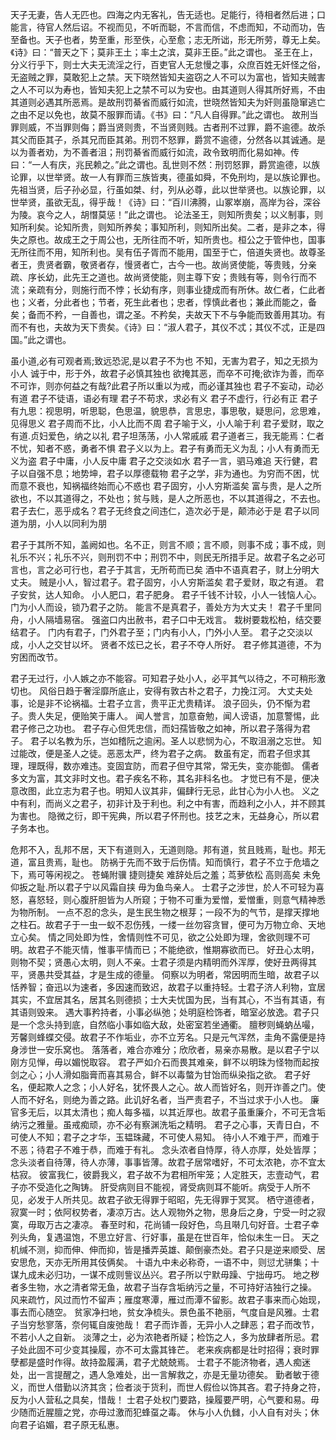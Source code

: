 天子无妻，告人无匹也。四海之内无客礼，告无适也。足能行，待相者然后进；口能言，待官人然后诏。不视而见，不听而聪，不言而信，不虑而知，不动而功，告至备也。天子也者，势至重，形至佚，心至愈；志无所诎，形无所劳，尊无上矣。《诗》曰：“普天之下；莫非王土；率土之滨，莫非王臣。”此之谓也。
圣王在上，分义行乎下，则士大夫无流淫之行，百吏官人无怠慢之事，众庶百姓无奸怪之俗，无盗贼之罪，莫敢犯上之禁。天下晓然皆知夫盗窃之人不可以为富也，皆知夫贼害之人不可以为寿也，皆知夫犯上之禁不可以为安也。由其道则人得其所好焉，不由其道则必遇其所恶焉。是故刑罚綦省而威行如流，世晓然皆知夫为奸则虽隐窜逃亡之由不足以免也，故莫不服罪而请。《书》曰：“凡人自得罪。”此之谓也。
故刑当罪则威，不当罪则侮；爵当贤则贵，不当贤则贱。古者刑不过罪，爵不逾德。故杀其父而臣其子，杀其兄而臣其弟。刑罚不怒罪，爵赏不逾德，分然各以其诚通。是以为善者劝，为不善者沮；刑罚綦省而威行如流，政令致明而化易如神。传曰：“一人有庆，兆民赖之。”此之谓也。乱世则不然：刑罚怒罪，爵赏逾德，以族论罪，以世举贤。故一人有罪而三族皆夷，德虽如舜，不免刑均，是以族论罪也。先祖当贤，后子孙必显，行虽如桀、纣，列从必尊，此以世举贤也。以族论罪，以世举贤，虽欲无乱，得乎哉！《诗》曰：“百川沸腾，山冢崒崩，高岸为谷，深谷为陵。哀今之人，胡憯莫惩！”此之谓也。
论法圣王，则知所贵矣；以义制事，则知所利矣。论知所贵，则知所养矣；事知所利，则知所出矣。二者，是非之本，得失之原也。故成王之于周公也，无所往而不听，知所贵也。桓公之于管仲也，国事无所往而不用，知所利也。吴有伍子胥而不能用，国至于亡，倍道失贤也。故尊圣者王，贵贤者霸，敬贤者存，慢贤者亡，古今一也。故尚贤使能，等贵贱，分亲疏、序长幼，此先王之道也。故尚贤使能，则主尊下安；贵贱有等，则令行而不流；亲疏有分，则施行而不悖；长幼有序，则事业捷成而有所休。故仁者，仁此者也；义者，分此者也；节者，死生此者也；忠者，惇慎此者也；兼此而能之，备矣；备而不矜，一自善也，谓之圣。不矜矣，夫故天下不与争能而致善用其功。有而不有也，夫故为天下贵矣。《诗》曰：“淑人君子，其仪不忒；其仪不忒，正是四国。”此之谓也。

虽小道,必有可观者焉;致远恐泥,是以君子不为也
不知，无害为君子，知之无损为小人
诚于中，形于外，故君子必慎其独也
欲掩其恶，而卒不可掩;欲诈为善，而卒不可诈，则亦何益之有哉?此君子所以重以为戒，而必谨其独也
君子不妄动，动必有道
君子不徒语，语必有理
君子不苟求，求必有义
君子不虚行，行必有正
君子有九思：视思明，听思聪，色思温，貌思恭，言思忠，事思敬，疑思问，忿思难，见得思义
君子周而不比，小人比而不周
君子喻于义，小人喻于利
君子爱财，取之有道.贞妇爱色，纳之以礼
君子坦荡荡，小人常戚戚
君子道者三，我无能焉：仁者不忧，知者不惑，勇者不惧
君子义以为上。君子有勇而无义为乱；小人有勇而无义为盗
君子中庸，小人反中庸
君子之交淡如水
君子一言，驷马难追
天行健，君子以自强不息；地势坤，君子以厚德载物
君子之学，非为通也。为穷而不困，忧而意不衰也，知祸福终始而心不惑也
君子固穷，小人穷斯滥矣
富与贵，是人之所欲也，不以其道得之，不处也；贫与贱，是人之所恶也，不以其道得之，不去也。君子去仁，恶乎成名？君子无终食之间违仁，造次必于是，颠沛必于是
君子以同道为朋，小人以同利为朋

君子于其所不知，盖阙如也。名不正，则言不顺；言不顺，则事不成；事不成，则礼乐不兴；礼乐不兴，则刑罚不中；刑罚不中，则民无所措手足。故君子名之必可言也，言之必可行也，君子于其言，无所苟而已矣
酒中不语真君子，财上分明大丈夫。
贼是小人，智过君子。君子固穷，小人穷斯滥矣
君子爱财，取之有道。
君子安贫，达人知命。
小人肥口，君子肥身。
君子千钱不计较，小人一钱恼人心。
门为小人而设，锁乃君子之防。
能言不是真君子，善处方为大丈夫！
君子千里同舟，小人隔墙易宿。
强盗口内出赦书，君子口中无戏言。
栽树要栽松柏，结交要结君子。
门内有君子，门外君子至；门内有小人，门外小人至。
君子之交淡以成，小人之交甘以坏。
贤者不炫已之长，君子不夺人所好。
君子修其道德，不为穷困而改节。

君子无过行，小人嫉之亦不能容。可知君子处小人，必平其气以待之，不可稍形激切也。
风俗日趋于奢淫靡所底止，安得有敦古朴之君子，力挽江河。
大丈夫处事，论是非不论祸福。士君子立言，贵平正尤贵精详。
浪子回头，仍不惭为君子。贵人失足，便贻笑于庸人。
闻人誉言，加意奋勉，闻人谤语，加意警惕，此君子修己之功也。
君子存心但凭忠信，而妇孺皆敬之如神，所以君子落得为君子。
君子以名教为乐，岂如稽阮之逾闲。圣人以悲悯为心，不取沮溺之忘世。
知过能改，便是圣人之徒。恶恶太严，终为君子之病。
数虽有定，而君子但求其理，理既得，数亦难违。变固宜防，而君子但守其常，常无失，变亦能御。
儒者多文为富，其文非时文也。君子疾名不称，其名非科名也。
才觉已有不是，便决意改图，此立志为君子也。明知人议其非，偏肆行无忌，此甘心为小人也。
义之中有利，而尚义之君子，初非计及于利也。利之中有害，而趋利之小人，并不顾其为害也。
隐微之衍，即干宪典，所以君子怀刑也。技艺之末，无益身心，所以君子务本也。




危邦不入，乱邦不居，天下有道则入，无道则隐。邦有道，贫且贱焉，耻也。邦无道，富且贵焉，耻也。
防祸于先而不致于后伤情。知而慎行，君子不立于危墙之下，焉可等闲视之。
苍蝇附骥 捷则捷矣 难辞处后之羞；茑萝依松 高则高矣 未免仰扳之耻.所以君子宁以风霜自挟 毋为鱼鸟亲人。
士君子之涉世，於人不可轻为喜怒，喜怒轻，则心腹肝胆皆为人所窥；于物不可重为爱憎，爱憎重，则意气精神悉为物所制。
一点不忍的念头，是生民生物之根芽；一段不为的气节，是撑天撑地之柱石。故君子于一虫一蚁不忍伤残，一缕一丝勿容贪冒，便可为万物立命、天地立心矣。
情之同处即为性，舍情则性不可见，欲之公处即为理，舍欲则理不可明。故君子不能灭情，惟事平情而已；不能绝欲，惟期寡欲而已。
好丑心太明，则物不契；贤愚心太明，则人不亲。士君子须是内精明而外浑厚，使好丑两得其平，贤愚共受其益，才是生成的德量。
伺察以为明者，常因明而生暗，故君子以恬养智；奋迅以为速者，多因速而致迟，故君子以重持轻。士君子济人利物，宜居其实，不宜居其名，居其名则德损；士大夫忧国为民，当有其心，不当有其语，有其语则毁来。
遇大事矜持者，小事必纵弛；处明庭检饰者，暗室必放逸。君子只是一个念头持到底，自然临小事如临大敌，处密室若坐通衢。
膻秽则蝇蚋丛嘬，芳馨则蜂蝶交侵。故君子不作垢业，亦不立芳名。只是元气浑然，圭角不露便是持身涉世一安乐窝也。
落落者，难合亦难分；欣欣者，易亲亦易散。是以君子宁以刚方见惮，毋以媚悦取容。
君子严如介石而畏其难亲，鲜不以明珠为怪物而起按剑之心；小人滑如脂膏而喜其易合，鲜不以毒螫为甘饴而纵染指之欲。
君子好名，便起欺人之念；小人好名，犹怀畏人之心。故人而皆好名，则开诈善之门。使人而不好名，则绝为善之路。此讥好名者，当严责君子，不当过求于小人也。
廉官多无后，以其太清也；痴人每多福，以其近厚也。故君子虽重廉介，不可无含垢纳污之雅量。虽戒痴顽，亦不必有察渊洗垢之精明。
君子之心事，天青日白，不可使人不知；君子之才华，玉韫珠藏，不可使人易知。
待小人不难于严，而难于不恶；待君子不难于恭，而难于有礼。
念头浓者自恃厚，待人亦厚，处处皆厚；念头淡者自待薄，待人亦薄，事事皆薄。故君子居常嗜好，不可太浓艳，亦不宜太枯寂。
彼富我仁，彼爵我义，君子故不为君相所牢笼；人定胜天，志壹动气，君子亦不受造化之陶铸。
肝受病则目不能视，肾受病则耳不能听。病受于人所不见，必发于人所共见。故君子欲无得罪于昭昭，先无得罪于冥冥。
栖守道德者，寂寞一时；依阿权势者，凄凉万古。达人观物外之物，思身后之身，宁受一时之寂寞，毋取万古之凄凉。
春至时和，花尚铺一段好色，鸟且啭几句好音。士君子幸列头角，复遇温饱，不思立好言、行好事，虽是在世百年，恰似未生一日。
天之机缄不测，抑而伸、伸而抑，皆是播弄英雄、颠倒豪杰处。君子只是逆来顺受、居安思危，天亦无所用其伎俩矣。
十语九中未必称奇，一语不中，则愆尤骈集；十谋九成未必归功，一谋不成则訾议丛兴。君子所以宁默毋躁、宁拙毋巧。
地之秽者多生物，水之清者常无鱼，故君子当存含垢纳污之量，不可持好洁独行之操。
风来疏竹，风过而竹不留声；雁度寒潭，雁过而潭不留影。故君子事来而心始现，事去而心随空。
贫家净扫地，贫女净梳头。景色虽不艳丽，气度自是风雅。士君子当穷愁寥落，奈何辄自废弛哉！
君子而诈善，无异小人之肆恶；君子而改节，不若小人之自新。
淡薄之士，必为浓艳者所疑；检饬之人，多为放肆者所忌。君子处此固不可少变其操履，亦不可太露其锋芒。
老来疾病都是壮时招得；衰时罪孽都是盛时作得。故持盈履满，君子尤兢兢焉。
士君子不能济物者，遇人痴迷处，出一言提醒之，遇人急难处，出一言解救之，亦是无量功德矣。
勤者敏于德义，而世人借勤以济其贪；俭者淡于货利，而世人假俭以饰其吝。君子持身之符，反为小人营私之具矣，惜哉！
士君子处权门要路，操履要严明，心气要和易。毋少随而近腥膻之党，亦毋过激而犯蜂虿之毒。
休与小人仇雠，小人自有对头；休向君子谄媚，君子原无私惠。
 
